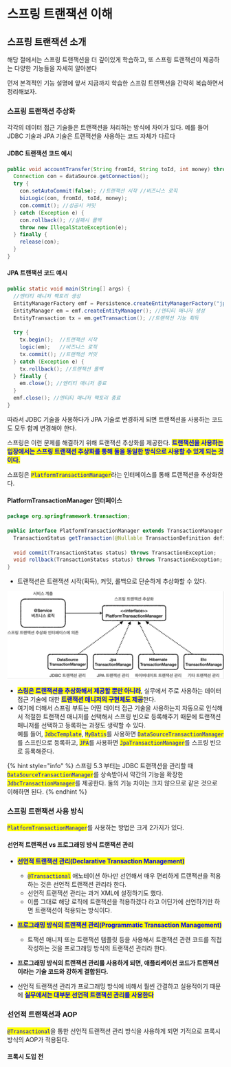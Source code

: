 # 스프링 트랜잭션 이해

## 스프링 트랜잭션 소개

해당 절에서는 스프링 트랜잭션을 더 깊이있게 학습하고, 또 스프링 트랜잭션이 제공하는 다양한 기능들을 자세히 알아본다

먼저 본격적인 기능 설명에 앞서 지금까지 학습한 스프링 트랜잭션을 간략히 복습하면서 정리해보자.

### 스프링 트랜잭션 추상화

각각의 데이터 접근 기술들은 트랜잭션을 처리하는 방식에 차이가 있다. 예를 들어 JDBC 기술과 JPA 기술은 트랜잭션을 사용하는 코드 자체가 다르다

#### JDBC 트랜잭션 코드 예시

```java
public void accountTransfer(String fromId, String toId, int money) throws SQLException {
  Connection con = dataSource.getConnection();
  try {
    con.setAutoCommit(false); //트랜잭션 시작 //비즈니스 로직
    bizLogic(con, fromId, toId, money);
    con.commit(); //성공시 커밋 
  } catch (Exception e) {
    con.rollback(); //실패시 롤백
    throw new IllegalStateException(e);
  } finally {
    release(con);
  }
}
```

#### JPA 트랜잭션 코드 예시

```java
public static void main(String[] args) {
  //엔티티 매니저 팩토리 생성
  EntityManagerFactory emf = Persistence.createEntityManagerFactory("jpabook");
  EntityManager em = emf.createEntityManager(); //엔티티 매니저 생성 
  EntityTransaction tx = em.getTransaction(); //트랜잭션 기능 획득
  
  try {
    tx.begin();  //트랜잭션 시작 
    logic(em);   //비즈니스 로직 
    tx.commit(); //트랜잭션 커밋
  } catch (Exception e) { 
    tx.rollback(); //트랜잭션 롤백
  } finally {
    em.close(); //엔티티 매니저 종료
  }
  emf.close(); //엔티티 매니저 팩토리 종료
}
```

따라서 JDBC 기술을 사용하다가 JPA 기술로 변경하게 되면 트랜잭션을 사용하는 코드도 모두 함께 변경해야 한다.

스프링은 이런 문제를 해결하기 위해 트랜잭션 추상화를 제공한다. <mark style="color:blue;">**트랜잭션을 사용하는 입장에서는 스프링 트랜잭션 추상화를 통해 둘을 동일한 방식으로 사용할 수 있게 되는 것이다.**</mark>

스프링은 <mark style="color:blue;">`PlatformTransactionManager`</mark>라는 인터페이스를 통해 트랜잭션을 추상화한다.

#### PlatformTransactionManager 인터페이스

```java
package org.springframework.transaction;

public interface PlatformTransactionManager extends TransactionManager {
  TransactionStatus getTransaction(@Nullable TransactionDefinition definition) throws TransactionException;
  
  void commit(TransactionStatus status) throws TransactionException;
  void rollback(TransactionStatus status) throws TransactionException;
}
```

* 트랜잭션은 트랜잭션 시작(획득), 커밋, 롤백으로 단순하게 추상화할 수 있다.

![](../../../../.gitbook/assets/image.png)

* <mark style="color:blue;">**스링은 트랜잭션을 추상화해서 제공할 뿐만 아니라**</mark>, 실무에서 주로 사용하는 데이터 접근 기술에 대한 <mark style="color:blue;">**트랜잭션 매니저의 구현체도 제공**</mark>한다.&#x20;
* 여기에 더해서 스프링 부트는 어떤 데이터 접근 기술을 사용하는지 자동으로 인식해서 적절한 트랜잭션 매니저를 선택해서 스프링 빈으로 등록해주기 때문에 트랜잭션 매니저를 선택하고 등록하는 과정도 생략할 수 있다.\
  예를 들어, <mark style="color:blue;">`JdbcTemplate`</mark>, <mark style="color:blue;">`MyBatis`</mark>를 사용하면 <mark style="color:blue;">`DataSourceTransactionManager`</mark>를 스프린으로 등록하고, <mark style="color:blue;">`JPA`</mark>를 사용하면 <mark style="color:blue;">`JpaTransactionManager`</mark>를 스프링 빈으로 등록해준다.

{% hint style="info" %}
스프링 5.3 부터는 JDBC 트랜잭션을 관리할 때 <mark style="color:blue;">`DataSourceTransactionManager`</mark>를 상속받아서 약간의 기능을 확장한 <mark style="color:blue;">`JdbcTransactionManager`</mark>를 제공한다. 둘의 기능 차이는 크지 않으므로 같은 것으로 이해하면 된다.
{% endhint %}

### 스프링 트랜잭션 사용 방식

<mark style="color:blue;">`PlatformTransactionManager`</mark>를 사용하는 방법은 크게 2가지가 있다.

#### 선언적 트랜잭션 vs 프로그래밍 방식 트랜잭션 관리

* <mark style="color:blue;">**선언적 트랜잭션 관리(Declarative Transaction Management)**</mark>
  * <mark style="color:blue;">`@Transactional`</mark> 애노테이션 하나만 선언해서 매우 편리하게 트랜잭션을 적용하는 것은 선언적 트랜잭션 관리라 한다.
  * 선언적 트랜잭션 관리는 과거 XML에 설정하기도 했다.
  * 이름 그대로 해당 로직에 트랜잭션을 적용하겠다 라고 어딘가에 선언하기만 하면 트랜잭션이 적용되는 방식이다.
* <mark style="color:blue;">**프로그래밍 방식의 트랜잭션 관리(Programmatic Transaction Management)**</mark>
  * 트잭션 매니저 또는 트랜잭션 템플릿 등을 사용해서 트랜잭션 관련 코드를 직접 작성하는 것을 프로그래밍 방식의 트랜잭션 관리라 한다.



* **프로그래밍 방식의 트랜잭션 관리를 사용하게 되면, 애플리케이션 코드가 트랜잭션이라는 기술 코드와 강하게 결합된다.**
* 선언적 트랜잭션 관리가 프로그래밍 방식에 비해서 훨씬 간결하고 실용적이기 때문에 <mark style="color:blue;">**실무에서는 대부분 선언적 트랜잭션 관리를 사용한다**</mark>

### 선언적 트랜잭션과 AOP

<mark style="color:blue;">`@Transactional`</mark>을 통한 선언적 트랜잭션 관리 방식을 사용하게 되면 기적으로 프록시 방식의 AOP가 적용된다.&#x20;

#### 프록시 도입 전



